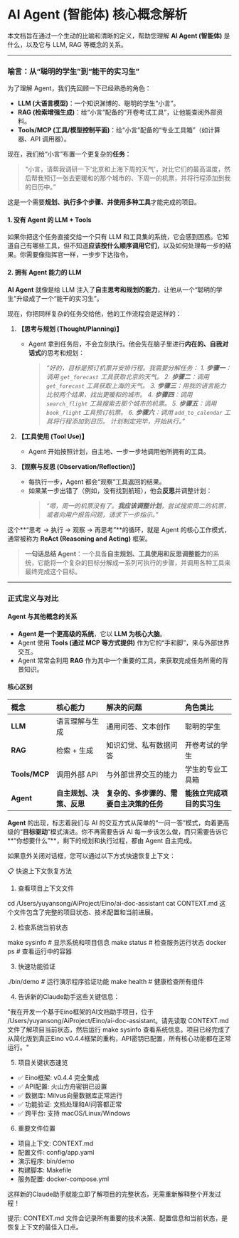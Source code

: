 # AI Agent (智能体) 核心概念解析

本文档旨在通过一个生动的比喻和清晰的定义，帮助您理解 **AI Agent (智能体)** 是什么，以及它与 LLM, RAG 等概念的关系。

---

### 喻言：从“聪明的学生”到“能干的实习生”

为了理解 Agent，我们先回顾一下已经熟悉的角色：
*   **LLM (大语言模型)**：一个知识渊博的、聪明的学生“小言”。
*   **RAG (检索增强生成)**：给“小言”配备的“开卷考试工具”，让他能查阅外部资料。
*   **Tools/MCP (工具/模型控制平面)**：给“小言”配备的“专业工具箱”（如计算器、API 调用器）。

现在，我们给“小言”布置一个更复杂的**任务**：

> “小言，请帮我调研一下‘北京和上海下周的天气’，对比它们的最高温度，然后帮我预订一张去更暖和的那个城市的、下周一的机票，并将行程添加到我的日历中。”

这是一个需要**规划、执行多个步骤、并使用多种工具**才能完成的项目。

#### 1. 没有 Agent 的 LLM + Tools

如果你把这个任务直接交给一个只有 LLM 和工具集的系统，它会感到困惑。它知道自己有哪些工具，但不知道**应该按什么顺序调用它们**，以及如何处理每一步的结果。你需要像指挥官一样，一步步下达指令。

#### 2. 拥有 Agent 能力的 LLM

**AI Agent** 就像是给 LLM 注入了**自主思考和规划的能力**，让他从一个“聪明的学生”升级成了一个“能干的实习生”。

现在，你把同样复杂的任务交给他，他的工作流程会是这样的：

1.  **【思考与规划 (Thought/Planning)】**
    *   Agent 拿到任务后，不会立刻执行。他会先在脑子里进行**内在的、自我对话式**的思考和规划：
        > *“好的，目标是预订机票并安排行程。我需要分解任务：*
        > *1.  **步骤一**：调用 `get_forecast` 工具获取北京的天气。*
        > *2.  **步骤二**：调用 `get_forecast` 工具获取上海的天气。*
        > *3.  **步骤三**：用我的语言能力比较两个结果，找出更暖和的城市。*
        > *4.  **步骤四**：调用 `search_flight` 工具搜索去那个城市的机票。*
        > *5.  **步骤五**：调用 `book_flight` 工具预订机票。*
        > *6.  **步骤六**：调用 `add_to_calendar` 工具将行程添加到日历。*
        > *计划制定完毕，开始执行。”*

2.  **【工具使用 (Tool Use)】**
    *   Agent 开始按照计划，自主地、一步一步地调用他所拥有的工具。

3.  **【观察与反思 (Observation/Reflection)】**
    *   每执行一步，Agent 都会“观察”工具返回的结果。
    *   如果某一步出错了（例如，没有找到航班），他会**反思**并调整计划：
        > *“嗯，周一的机票没有了。**我应该调整计划**，尝试搜索周二的机票，或者向用户报告问题，请求下一步指示。”*

这个**“思考 -> 执行 -> 观察 -> 再思考”**的循环，就是 Agent 的核心工作模式，通常被称为 **ReAct (Reasoning and Acting)** 框架。

> **一句话总结 Agent**：一个具备**自主规划、工具使用和反思调整能力**的系统，它能将一个复杂的目标分解成一系列可执行的步骤，并调用各种工具来最终完成这个目标。

---

### 正式定义与对比

#### Agent 与其他概念的关系

*   **Agent 是一个更高级的系统**，它以 **LLM 为核心大脑**。
*   Agent 使用 **Tools (通过 MCP 等方式提供)** 作为它的“手和脚”，来与外部世界交互。
*   Agent 常常会利用 **RAG** 作为其中一个重要的工具，来获取完成任务所需的背景知识。

#### 核心区别

| 概念 | 核心能力 | 解决的问题 | 角色类比 |
| :--- | :--- | :--- | :--- |
| **LLM** | 语言理解与生成 | 通用问答、文本创作 | 聪明的学生 |
| **RAG** | 检索 + 生成 | 知识幻觉、私有数据问答 | 开卷考试的学生 |
| **Tools/MCP** | 调用外部 API | 与外部世界交互的能力 | 学生的专业工具箱 |
| **Agent** | **自主规划、决策、反思** | **复杂的、多步骤的、需要自主决策的任务** | **能独立完成项目的实习生** |

**Agent** 的出现，标志着我们与 AI 的交互方式从简单的“一问一答”模式，向着更高级的“**目标驱动**”模式演进。你不再需要告诉 AI 每一步该怎么做，而只需要告诉它**“你想要什么”**，剩下的规划和执行过程，都由 Agent 自主完成。


如果意外关闭对话框，您可以通过以下方式快速恢复上下文：

  📋 快速上下文恢复方法

  1. 查看项目上下文文件

  cd /Users/yuyansong/AiProject/Eino/ai-doc-assistant
  cat CONTEXT.md
  这个文件包含了完整的项目状态、技术配置和当前进展。

  2. 检查系统当前状态

  make sysinfo          # 显示系统和项目信息
  make status           # 检查服务运行状态
  docker ps             # 查看运行中的容器

  3. 快速功能验证

  ./bin/demo            # 运行演示程序验证功能
  make health           # 健康检查所有组件

  4. 告诉新的Claude助手这些关键信息：

  "我在开发一个基于Eino框架的AI文档助手项目，位于 
  /Users/yuyansong/AiProject/Eino/ai-doc-assistant。请先读取 CONTEXT.md 
  文件了解项目当前状态，然后运行 make sysinfo 查看系统信息。项目已经完成了从简化版到真正Eino
  v0.4.4框架的重构，API密钥已配置，所有核心功能都在正常运行。"

  5. 项目关键状态速览

  - ✅ Eino框架: v0.4.4 完全集成
  - ✅ API配置: 火山方舟密钥已设置
  - ✅ 数据库: Milvus向量数据库正常运行
  - ✅ 功能验证: 文档处理和AI问答都正常
  - ✅ 跨平台: 支持 macOS/Linux/Windows

  6. 重要文件位置

  - 项目上下文: CONTEXT.md
  - 配置文件: config/app.yaml
  - 演示程序: bin/demo
  - 构建脚本: Makefile
  - 服务配置: docker-compose.yml

  这样新的Claude助手就能立即了解项目的完整状态，无需重新解释整个开发过程！

  提示: CONTEXT.md 文件会记录所有重要的技术决策、配置信息和当前状态，是恢复上下文的最佳入口点。